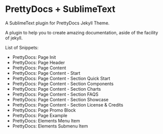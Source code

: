 # PrettyDocs + SublimeText 

A SublimeText plugin for PrettyDocs Jekyll Theme.

A plugin to help you to create amazing documentation, aside of the facility of jekyll.

List of Snippets:

- PrettyDocs: Page Init
- PrettyDocs: Page Header
- PrettyDocs: Page Content
- PrettyDocs: Page Content - Start
- PrettyDocs: Page Content - Section Quick Start
- PrettyDocs: Page Content - Section Components 
- PrettyDocs: Page Content - Section Charts 
- PrettyDocs: Page Content - Section FAQS 
- PrettyDocs: Page Content - Section Showcase 
- PrettyDocs: Page Content - Section License & Credits
- PrettyDocs: Page Promo Block
- PrettyDocs: Page Example
- PrettyDocs: Elements Menu Item
- PrettyDocs: Elements Submenu Item
